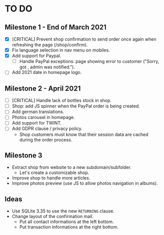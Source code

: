 # TO DO

## Milestone 1 - End of March 2021
- [X] [CRITICAL] Prevent shop confirmation to send order once again when refreshing the page (/shop/confirm).
- [X] Fix language selection in nav menu on mobiles.
- [X] Add support for Paypal.
  - [ ] Handle PayPal exceptions: page showing error to customer ("Sorry, got <error>, admin was notified.").
- [ ] Add 2021 date in homepage logo.

## Milestone 2 - April 2021
- [ ] [CRITICAL] Handle lack of bottles stock in shop.
- [ ] Shop: add JS spinner when the PayPal order is being created.
- [ ] Add german translations.
- [ ] Photos carousel in homepage.
- [ ] Add support for TWINT.
- [ ] Add GDPR clause / privacy policy.
  - Shop customers must know that their session data are cached during the order process.

## Milestone 3
- Extract shop from website to a new subdomain/subfolder.
  - Let's create a customizable shop.
- Improve shop to handle more articles.
- Improve photos preview (use JS to allow photos navigation in albums).

## Ideas
- Use SQLite 3.35 to use the new `RETURNING` clause.
- Change layout of the confirmation mail.
  - Put all contact informations at the left bottom.
  - Put transaction informations at the right bottom.

